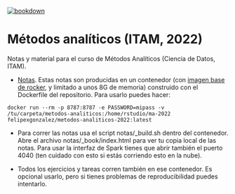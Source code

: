 [![bookdown](https://github.com/felipegonzalez/metodos-analiticos-mcd-2022/actions/workflows/bookdown.yaml/badge.svg)](https://github.com/felipegonzalez/metodos-analiticos-mcd-2022/actions/workflows/bookdown.yaml)

# Métodos analíticos (ITAM, 2022)
Notas y material para el curso de Métodos Analíticos (Ciencia de Datos, ITAM).

- [Notas](https://felipegonzalez.github.io/metodos-analiticos-mcd-2022/). Estas notas son producidas
en un contenedor (con [imagen base de rocker](https://www.rocker-project.org), y limitado a unos 8G de memoria)  construido con el Dockerfile del repositorio. Para usarlo puedes hacer:

```
docker run --rm -p 8787:8787 -e PASSWORD=mipass -v /tu/carpeta/metodos-analiticos:/home/rstudio/ma-2022 felipexgonzalez/metodos-analiticos-2022:latest
```

- Para correr las notas usa el script notas/\_build.sh dentro del contenedor. Abre el archivo notas/\_book/index.html para ver tu copia local de las notas. Para usar la interfaz de Spark tienes que abrir también el puerto 4040 (ten cuidado con esto si estás corriendo esto en la nube).

- Todos los ejercicios y tareas corren también en ese contenedor. Es opcional usarlo,
pero si tienes problemas de reproducibilidad puedes intentarlo.

